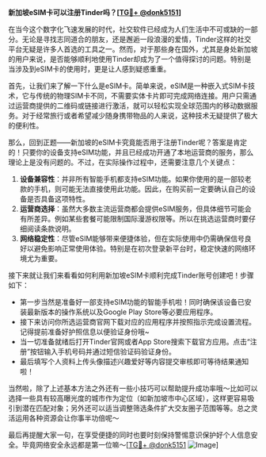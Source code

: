**新加坡eSIM卡可以注册Tinder吗？[[TG💪+ @donk5151](https://t.me/s/donk5151)]**

在当今这个数字化飞速发展的时代，社交软件已经成为人们生活中不可或缺的一部分。无论是寻找志同道合的朋友，还是邂逅一段浪漫的爱情，Tinder这样的社交平台无疑是许多人首选的工具之一。然而，对于那些身在国外，尤其是身处新加坡的用户来说，是否能够顺利地使用Tinder却成为了一个值得探讨的问题。特别是当涉及到eSIM卡的使用时，更是让人感到疑惑重重。

首先，让我们来了解一下什么是eSIM卡。简单来说，eSIM是一种嵌入式SIM卡技术，它与传统的物理SIM卡不同，不需要实体卡片即可完成网络连接。用户只需通过运营商提供的二维码或链接进行激活，就可以轻松实现全球范围内的移动数据服务。对于经常旅行或者希望减少随身携带物品的人来说，这种技术无疑提供了极大的便利性。

那么，回到正题——新加坡的eSIM卡究竟能否用于注册Tinder呢？答案是肯定的！只要你的设备支持eSIM功能，并且已经成功开通了本地运营商的服务，那么理论上是没有问题的。不过，在实际操作过程中，还需要注意几个关键点：

1. **设备兼容性**：并非所有智能手机都支持eSIM功能。如果你使用的是一部较老款的手机，则可能无法直接使用此功能。因此，在购买前一定要确认自己的设备是否具备这项特性。
2. **运营商选择**：虽然大多数主流运营商都会提供eSIM服务，但具体细节可能会有所差异。例如某些套餐可能限制国际漫游权限等。所以在挑选运营商时要仔细阅读条款说明。
3. **网络稳定性**：尽管eSIM能够带来便捷体验，但在实际使用中仍需确保信号良好以避免影响正常使用体验。特别是在初次登录新平台时，稳定快速的网络环境尤为重要。

接下来就让我们来看看如何利用新加坡eSIM卡顺利完成Tinder账号创建吧！步骤如下：
- 第一步当然是准备好一部支持eSIM功能的智能手机啦！同时确保该设备已安装最新版本的操作系统以及Google Play Store等必要应用程序。
- 接下来访问你所选运营商官网下载对应的应用程序并按照指示完成设置流程。记得提前准备好护照信息以便验证身份哦~
- 当一切准备就绪后打开Tinder官网或者App Store搜索下载官方应用。点击“注册”按钮输入手机号码并通过短信验证码验证身份。
- 最后填写个人资料上传头像描述兴趣爱好等内容提交审核即可等待结果通知啦！

当然啦，除了上述基本方法之外还有一些小技巧可以帮助提升成功率哦～比如可以选择一些具有较高曝光度的城市作为定位（如新加坡市中心区域），这样更容易吸引到潜在匹配对象；另外还可以适当调整筛选条件扩大交友圈子范围等等。总之灵活运用各种资源会让你事半功倍呢～

最后再提醒大家一句，在享受便捷的同时也要时刻保持警惕意识保护好个人信息安全。毕竟网络安全永远都是第一位嘛～[[TG💪+ @donk5151](https://t.me/s/donk5151) ![Image](https://i.postimg.cc/rwNCRYN7/Snipaste-2025-04-30-17-27-05.png)]
